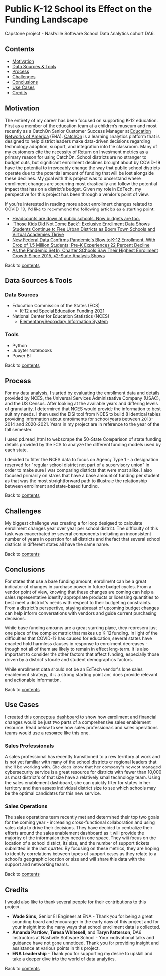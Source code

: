 # Public K-12 School its Effect on the Funding Landscape
Capstone project - Nashville Software School Data Analytics cohort DA6.
## Contents
* [Motivation](#Motivation)
* [Data Sources & Tools](#Data-Sources-&-Tools)
* [Process](#Process)
* [Challenges](#Challenges)
* [Conclusions](#Conclusions)
* [Use Cases](#Use-Cases)
* [Credits](#Credits)

## Motivation
The entirety of my career has been focused on supporting K-12 education. First as a member of the education team at a children’s museum and most recently as a CatchOn Senior Customer Success Manager at [Education Networks of America](https://www.ena.com/) (ENA). [CatchOn](https://www.lightspeedsystems.com/solutions/lightspeed-analytics/) is a learning analytics platform that is designed to help district leaders make data-driven decisions regarding technology adoption, support, and integration into the classroom. Many of my customers cite the necessity of Return on Investment metrics as a primary reason for using CatchOn. School districts are no stranger to budget cuts, but significant enrollment declines brought about by COVID-19 have the potential to irrevocably change the way that public school districts operate due to the potential amount of funding that will be lost alongside these declines. My goal with this project was to understand where enrollment changes are occurring most drastically and follow the potential impact that has on a district’s budget. Given my role in EdTech, my perspective for this project has been through a vendor's point of view.

If you're interested in reading more about enrollment changes related to COVID-19, I'd like to recommend the following articles as a starting point:
* [Headcounts are down at public schools. Now budgets are too.](https://apnews.com/article/covid-health-business-race-and-ethnicity-oakland-5d8956fa47149651dc09c506627c8bab)
* ['Those Kids Did Not Come Back': Exclusive Enrollment Data Shows Students Continue to Flee Urban Districts as Boom Town Schools and Virtual Academies Thrive](https://www.the74million.org/article/covid-school-enrollment-students-move-away-from-urban-districts-virtual/)
* [New Federal Data Confirms Pandemic's Blow to K-12 Enrollment, With Drop of 1.5 Million Students; Pre-K Experiences 22 Percent Decline](https://www.the74million.org/article/public-school-enrollment-down-3-percent-worst-century/)
* [As the Pandemic Set In, Charter SChools Saw Their Highest Enrollment Growth Since 2015, 42-State Analysis Shows](https://www.the74million.org/as-the-pandemic-set-in-charter-schools-saw-their-highest-enrollment-growth-since-2015-42-state-analysis-shows/)

Back to [contents](#Contents)

## Data Sources & Tools
### Data Sources
* Education Commission of the States (ECS)
    * [K-12 and Special Education Funding 2021](https://reports.ecs.org/comparisons/k-12-and-special-education-funding-2021)
* National Center for Education Statistics (NCES)
    * [Elementary/Secondary Information System](https://nces.ed.gov/ccd/elsi/)
### Tools
* Python
* Jupyter Notebooks
* Power BI

Back to [contents](#Contents)

## Process
For my data analysis, I started by evaluating the enrollment data and details provided by NCES, the Universal Services Administrative Company (USAC), and the US Census. After looking at the available years and differing levels of granularity, I determined that NCES would provide the information to best suit my needs. I then used the ElSi tool from NCES to build 8 identical tables providing information about enrollments for school years between 2013-2014 and 2020-2021. Years in my project are in reference to the year of the fall semester.

I used pd.read_html to webscrape the 50-State Comparison of state funding details provided by the ECS to analyze the different funding models used by each state. 

I decided to filter the NCES data to focus on Agency Type 1 - a designation reserved for "regular school district not part of a supervisory union" in order to make sure I was comparing districts that were most alike. I also focused primarily on states that have a base amount of funding per student as that was the most straightforward path to illustrate the relationship between enrollment and state-based funding.

Back to [contents](#Contents)

## Challenges
My biggest challenge was creating a for loop designed to calculate enrollment changes year over year per school district. The difficulty of this task was exacerbated by several components including an inconsistent number of years in operation for all districts and the fact that several school districts in different states all have the same name.

Back to [contents](#Contents)

## Conclusions
For states that use a base funding amount, enrollment can be a great indicator of changes in purchase power in future budget cycles. From a vendor point of view, knowing that these changes are coming can help a sales representative identify appropriate products or licensing quantities to best meet a district's needs with respect to their budgeting constraints. From a district's perspective, staying abreast of upcoming budget changes can help inform conversations with vendors and guide current purchasing decisions. 

While base funding amounts are a great starting place, they represent just one piece of the complex matrix that makes up K-12 funding. In light of the difficulties that COVID-19 has caused for education, several states have enacted hold harmless clauses in response to enrollment decreases - though not all of them are likely to remain in effect long-term. It is also important to consider the other factors that affect funding, especially those driven by a district's locale and student demographics factors. 

While enrollment data should not be an EdTech vendor's lone sales enablement strategy, it is a strong starting point and does provide relevant and actionable information. 

Back to [contents](#Contents)

## Use Cases

I created this [conceptual dashboard](https://app.powerbi.com/groups/me/reports/628ebe50-8199-4c6d-8ce1-8cfd177cfba7/ReportSection920f2b3bcb75ba7040e8) to show how enrollment and financial changes would be just two parts of a comprehensive sales enablement resource. Read below to see how sales professionals and sales operations teams would use a resource like this one.

### Sales Professionals
A sales professional has recently transitioned to a new territory at work and is not yet familiar with many of the school districts or regional leaders that she'll be working with. She does know that her company's newest managed cybersecurity service is a great resource for districts with fewer than 10,000 as most district's of that size have a relatively small technology team. Using the sales enablement dashboard, she can quickly filter for states in her territory and then assess individual district size to see which schools may be the optimal candidates for this new service. 

### Sales Operations
The sales operations team recently met and determined their top two goals for the coming year - increasing cross-functional collaboration and using sales data to drive their decisions. They have decided to centralize their efforts around the sales enablement dashboard as it will provide the majority of the information they need in one space. They will focus on the location of a school district, its size, and the number of support tickets submitted in the last quarter. By focusing on these metrics, they are hoping to identify correlations between types of support cases as they relate to a school's geographic location or size and will share this data with the support and networking teams.

Back to [contents](#Contents)

## Credits
I would also like to thank several people for their contributions to this project. 
* **Wade Sims**, Senior BI Engineer at ENA - Thank you for being a great sounding board and encourager in the early days of this project and for your insight into the many ways that school enrollment data is collected.
* **Amanda Partlow**, **Teresa Whitesell**, and **Taryn Patterson**, DA6 Instructors at Nashville Software School - Your motivational talks and guidance have not gone unnoticed. Thank you for providing insight and assistance at various points in this project.
* **ENA Leadership** - Thank you for supporting my desire to upskill and take a deeper dive into the world of data analytics.

Back to [contents](#Contents)
